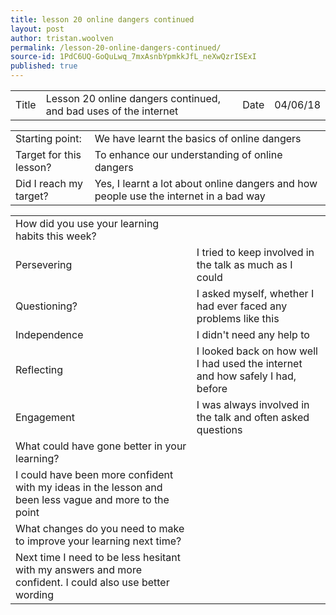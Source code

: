 ```yaml
---
title: lesson 20 online dangers continued
layout: post
author: tristan.woolven
permalink: /lesson-20-online-dangers-continued/
source-id: 1PdC6UQ-GoQuLwq_7mxAsnbYpmkkJfL_neXwQzrISExI
published: true
---
```

<table>
  <tr>
    <td>Title</td>
    <td>Lesson 20 online dangers continued, and bad uses of the internet</td>
    <td>Date</td>
    <td>04/06/18</td>
  </tr>
</table>


<table>
  <tr>
    <td>Starting point:</td>
    <td>We have learnt the basics of online dangers</td>
  </tr>
  <tr>
    <td>Target for this lesson?</td>
    <td>To enhance our understanding of online dangers</td>
  </tr>
  <tr>
    <td>Did I reach my target?</td>
    <td>Yes, I learnt a lot about online dangers and how people use the internet in a bad way</td>
  </tr>
</table>


<table>
  <tr>
    <td>How did you use your learning habits this week?</td>
    <td></td>
  </tr>
  <tr>
    <td>Persevering</td>
    <td>I tried to keep involved in the talk as much as I could</td>
  </tr>
  <tr>
    <td>Questioning?</td>
    <td>I asked myself, whether I had ever faced any problems like this</td>
  </tr>
  <tr>
    <td>Independence</td>
    <td>I didn't need any help to </td>
  </tr>
  <tr>
    <td>Reflecting</td>
    <td>I looked back on how well I had used the internet and how safely I had, before</td>
  </tr>
  <tr>
    <td>Engagement</td>
    <td>I was always involved in the talk and often asked questions</td>
  </tr>
  <tr>
    <td>What could have gone better in your learning?</td>
    <td></td>
  </tr>
  <tr>
    <td>I could have been more confident with my ideas in the lesson and been less vague and more to the point</td>
    <td></td>
  </tr>
  <tr>
    <td>What changes do you need to make to improve your learning next time?</td>
    <td></td>
  </tr>
  <tr>
    <td>Next time I need to be less hesitant with my answers and more confident. I could also use better wording</td>
    <td></td>
  </tr>
</table>



